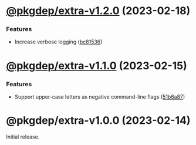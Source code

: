 # [@pkgdep/extra-v1.2.0](https://github.com/prantlf/dep-dev/compare/@pkgdep/extra-v1.1.0...@pkgdep/extra-v1.2.0) (2023-02-18)


### Features

* Increase verbose logging ([bc81536](https://github.com/prantlf/dep-dev/commit/bc81536d70962f2d34432d524a9f7150819db2e6))

# [@pkgdep/extra-v1.1.0](https://github.com/prantlf/dep-dev/compare/@pkgdep/extra-v1.0.0...@pkgdep/extra-v1.1.0) (2023-02-15)


### Features

* Support upper-case letters as negative command-line flags ([51b6a87](https://github.com/prantlf/dep-dev/commit/51b6a87b1940b0fc38de0a22a90558c2ed858c66))

# @pkgdep/extra-v1.0.0 (2023-02-14)

Initial release.
